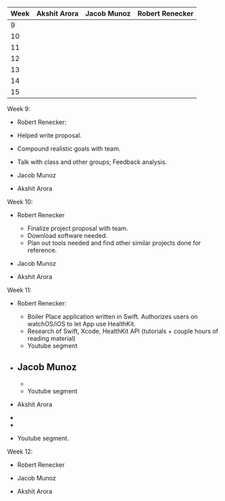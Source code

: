 | Week | Akshit Arora | Jacob Munoz | Robert Renecker |
|------|--------------|-------------|-----------------|
| 9    |              |             |                 |
| 10   |              |             |                 |
| 11   |              |             |                 |
| 12   |              |             |                 |
| 13   |              |             |                 |
| 14   |              |             |                 |
| 15   |              |             |                 |



Week 9:
 - Robert Renecker:
  - Helped write proposal.
  - Compound realistic goals with team.
  - Talk with class and other groups; Feedback analysis.

 - Jacob Munoz

 - Akshit Arora

 Week 10:
  - Robert Renecker
    - Finalize project proposal with team.
    - Download software needed.
    - Plan out tools needed and find other similar projects done for reference.

  - Jacob Munoz

  - Akshit Arora



Week 11:

- Robert Renecker:
  - Boiler Place application written in Swift. Authorizes users on watchOS/iOS to let App use HealthKit.
  - Research of Swift, Xcode, HealthKit API (tutorials + couple hours of reading material)
  - Youtube segment

- Jacob Munoz
  -
  -
  - Youtube segment

- Akshit Arora
 -
 - 
 - Youtube segment.


Week 12:
 - Robert Renecker

 - Jacob Munoz

 - Akshit Arora
